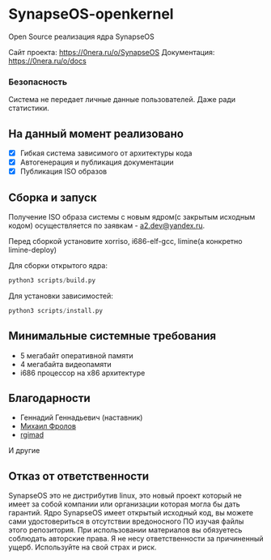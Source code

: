 # SynapseOS-openkernel

Open Source реализация ядра SynapseOS

Сайт проекта: <https://0nera.ru/o/SynapseOS>
Документация: <https://0nera.ru/o/docs>

### Безопасность

Система не передает личные данные пользователей. Даже ради статистики.

## На данный момент реализовано

- [X] Гибкая система зависимого от архитектуры кода
- [X] Автогенерация и публикация документации
- [X] Публикация ISO образов

## Сборка и запуск

Получение ISO образа системы с новым ядром(с закрытым исходным кодом) осуществляется по заявкам - a2.dev@yandex.ru.

Перед сборкой установите xorriso, i686-elf-gcc, limine(а конкретно limine-deploy)

Для сборки открытого ядра:

```python
python3 scripts/build.py
```

Для установки зависимостей:

```python
python3 scripts/install.py
```

## Минимальные системные требования

- 5 мегабайт оперативной памяти
- 4 мегабайта видеопамяти
- i686 процессор на x86 архитектуре

## Благодарности

- Геннадий Геннадьевич (наставник)
- [Михаил Фролов](https://vk.com/id_doczom)
- [rgimad](https://github.com/rgimad)

И другие

## Отказ от ответственности

SynapseOS это не дистрибутив linux, это новый проект который не имеет за собой компании или организации которая могла бы дать гарантий.
Ядро SynapseOS имеет открытый исходный код, вы можете сами удостовериться в отсутствии вредоносного ПО изучая файлы этого репозитория.
При использовании материалов вы обязуетесь соблюдать авторские права.
Я не несу ответственности за причиненный ущерб. Используйте на свой страх и риск.
